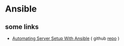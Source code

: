 # Ansible

## some links

* [Automating Server Setup With Ansible](https://deliciousbrains.com/automating-server-setup-ansible/) ( github [repo](https://github.com/A5hleyRich/wordpress-ansible) )
